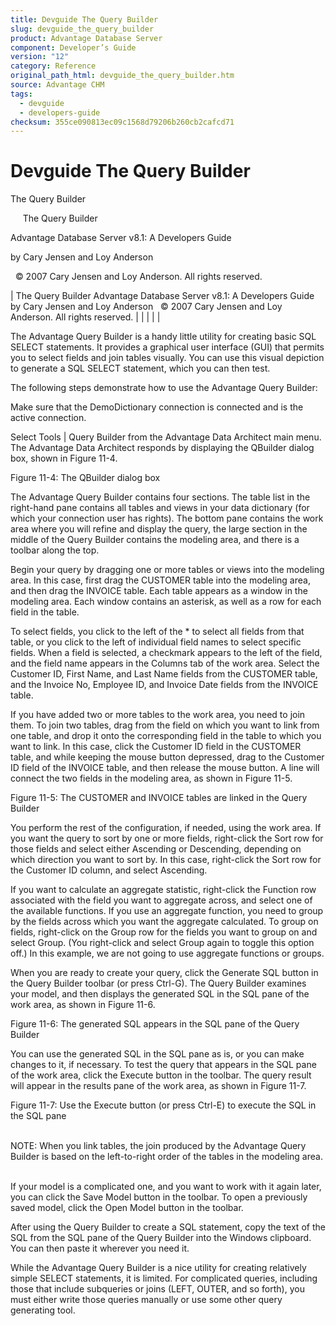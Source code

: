 ```yaml
---
title: Devguide The Query Builder
slug: devguide_the_query_builder
product: Advantage Database Server
component: Developer’s Guide
version: "12"
category: Reference
original_path_html: devguide_the_query_builder.htm
source: Advantage CHM
tags:
  - devguide
  - developers-guide
checksum: 355ce090813ec09c1568d79206b260cb2cafcd71
---
```


# Devguide The Query Builder

The Query Builder

     The Query Builder

Advantage Database Server v8.1: A Developers Guide

by Cary Jensen and Loy Anderson

  © 2007 Cary Jensen and Loy Anderson. All rights reserved.

| The Query Builder  Advantage Database Server v8.1: A Developers Guide  by Cary Jensen and Loy Anderson    © 2007 Cary Jensen and Loy Anderson. All rights reserved. |  |  |  |  |

The Advantage Query Builder is a handy little utility for creating basic SQL SELECT statements. It provides a graphical user interface (GUI) that permits you to select fields and join tables visually. You can use this visual depiction to generate a SQL SELECT statement, which you can then test.

The following steps demonstrate how to use the Advantage Query Builder:

Make sure that the DemoDictionary connection is connected and is the active connection.

Select Tools | Query Builder from the Advantage Data Architect main menu. The Advantage Data Architect responds by displaying the QBuilder dialog box, shown in Figure 11-4.

Figure 11-4: The QBuilder dialog box

The Advantage Query Builder contains four sections. The table list in the right-hand pane contains all tables and views in your data dictionary (for which your connection user has rights). The bottom pane contains the work area where you will refine and display the query, the large section in the middle of the Query Builder contains the modeling area, and there is a toolbar along the top.

Begin your query by dragging one or more tables or views into the modeling area. In this case, first drag the CUSTOMER table into the modeling area, and then drag the INVOICE table. Each table appears as a window in the modeling area. Each window contains an asterisk, as well as a row for each field in the table.

To select fields, you click to the left of the \* to select all fields from that table, or you click to the left of individual field names to select specific fields. When a field is selected, a checkmark appears to the left of the field, and the field name appears in the Columns tab of the work area. Select the Customer ID, First Name, and Last Name fields from the CUSTOMER table, and the Invoice No, Employee ID, and Invoice Date fields from the INVOICE table.

If you have added two or more tables to the work area, you need to join them. To join two tables, drag from the field on which you want to link from one table, and drop it onto the corresponding field in the table to which you want to link. In this case, click the Customer ID field in the CUSTOMER table, and while keeping the mouse button depressed, drag to the Customer ID field of the INVOICE table, and then release the mouse button. A line will connect the two fields in the modeling area, as shown in Figure 11-5.

Figure 11-5: The CUSTOMER and INVOICE tables are linked in the Query Builder

You perform the rest of the configuration, if needed, using the work area. If you want the query to sort by one or more fields, right-click the Sort row for those fields and select either Ascending or Descending, depending on which direction you want to sort by. In this case, right-click the Sort row for the Customer ID column, and select Ascending.

If you want to calculate an aggregate statistic, right-click the Function row associated with the field you want to aggregate across, and select one of the available functions. If you use an aggregate function, you need to group by the fields across which you want the aggregate calculated. To group on fields, right-click on the Group row for the fields you want to group on and select Group. (You right-click and select Group again to toggle this option off.) In this example, we are not going to use aggregate functions or groups.

When you are ready to create your query, click the Generate SQL button in the Query Builder toolbar (or press Ctrl-G). The Query Builder examines your model, and then displays the generated SQL in the SQL pane of the work area, as shown in Figure 11-6.

Figure 11-6: The generated SQL appears in the SQL pane of the Query Builder

You can use the generated SQL in the SQL pane as is, or you can make changes to it, if necessary. To test the query that appears in the SQL pane of the work area, click the Execute button in the toolbar. The query result will appear in the results pane of the work area, as shown in Figure 11-7.

Figure 11-7: Use the Execute button (or press Ctrl-E) to execute the SQL in the SQL pane

   
NOTE: When you link tables, the join produced by the Advantage Query Builder is based on the left-to-right order of the tables in the modeling area.  
 

If your model is a complicated one, and you want to work with it again later, you can click the Save Model button in the toolbar. To open a previously saved model, click the Open Model button in the toolbar.

After using the Query Builder to create a SQL statement, copy the text of the SQL from the SQL pane of the Query Builder into the Windows clipboard. You can then paste it wherever you need it.

While the Advantage Query Builder is a nice utility for creating relatively simple SELECT statements, it is limited. For complicated queries, including those that include subqueries or joins (LEFT, OUTER, and so forth), you must either write those queries manually or use some other query generating tool.
